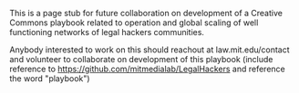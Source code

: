 This is a page stub for future collaboration on development of a Creative Commons playbook related to operation and global scaling of well functioning networks of legal hackers communities.  

Anybody interested to work on this should reachout at law.mit.edu/contact and volunteer to collaborate on development of this playbook (include reference to https://github.com/mitmedialab/LegalHackers and reference the word "playbook")
